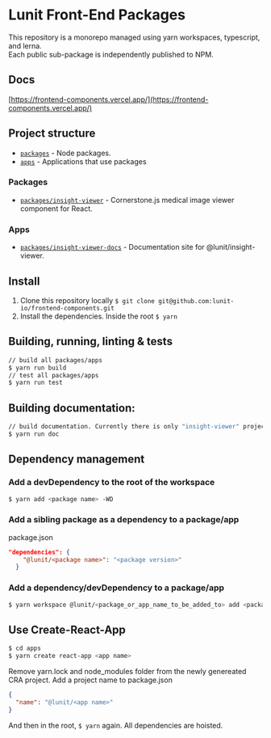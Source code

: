 # Lunit Front-End Packages

This repository is a monorepo managed using yarn workspaces, typescript, and lerna.  
Each public sub-package is independently published to NPM.

## Docs

[https://frontend-components.vercel.app/](https://frontend-components.vercel.app/)

## Project structure

- [`packages`](./packages) - Node packages.
- [`apps`](./apps) - Applications that use packages

### Packages

- [`packages/insight-viewer`](./packages/insight-viewer) - Cornerstone.js medical image viewer component for React.

### Apps

- [`packages/insight-viewer-docs`](./apps/insight-viewer-docs) - Documentation site for @lunit/insight-viewer.

## Install

1. Clone this repository locally `$ git clone git@github.com:lunit-io/frontend-components.git`
2. Install the dependencies. Inside the root `$ yarn`

## Building, running, linting & tests

```sh
// build all packages/apps
$ yarn run build
// test all packages/apps
$ yarn run test
```

## Building documentation:

```sh
// build documentation. Currently there is only "insight-viewer" project.
$ yarn run doc
```

## Dependency management

### Add a devDependency to the root of the workspace

```sh
$ yarn add <package name> -WD
```

### Add a sibling package as a dependency to a package/app

package.json

```json
"dependencies": {
    "@lunit/<package name>": "<package version>"
  }
```

### Add a dependency/devDependency to a package/app

```sh
$ yarn workspace @lunit/<package_or_app_name_to_be_added_to> add <package_name_to_add...> [-D]
```

## Use Create-React-App

```sh
$ cd apps
$ yarn create react-app <app name>
```

Remove yarn.lock and node_modules folder from the newly genereated CRA project.
Add a project name to package.json

```json
{
  "name": "@lunit/<app name>"
}
```

And then in the root, `$ yarn` again. All dependencies are hoisted.
